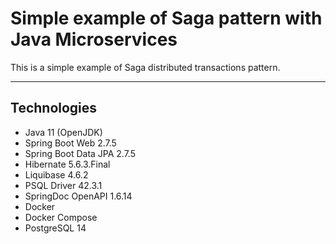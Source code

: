 # Simple example of Saga pattern with Java Microservices
This is a simple example of Saga distributed transactions pattern.

---
## Technologies
- Java 11 (OpenJDK)
- Spring Boot Web 2.7.5
- Spring Boot Data JPA 2.7.5
- Hibernate 5.6.3.Final
- Liquibase 4.6.2
- PSQL Driver 42.3.1
- SpringDoc OpenAPI 1.6.14
- Docker
- Docker Compose
- PostgreSQL 14